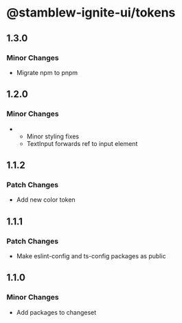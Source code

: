 # @stamblew-ignite-ui/tokens

## 1.3.0

### Minor Changes

- Migrate npm to pnpm

## 1.2.0

### Minor Changes

- - Minor styling fixes
  - TextInput forwards ref to input element

## 1.1.2

### Patch Changes

- Add new color token

## 1.1.1

### Patch Changes

- Make eslint-config and ts-config packages as public

## 1.1.0

### Minor Changes

- Add packages to changeset
